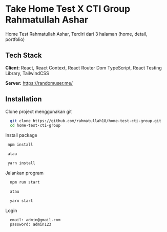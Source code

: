 # Take Home Test X CTI Group Rahmatullah Ashar

Home Test Rahmatullah Ashar, Terdiri dari 3 halaman (home, detail, portfolio)

## Tech Stack

**Client:** React, React Context, React Router Dom TypeScript, React Testing Library, TailwindCSS

**Server:** https://randomuser.me/

## Installation

Clone project menggunakan git

```bash
  git clone https://github.com/rahmatullah18/home-test-cti-group.git
  cd home-test-cti-group
```

Install package

```bash
 npm install

 atau

 yarn install
```

Jalankan program

```bash
  npm run start

  atau

  yarn start
```

Login

```bash
  email: admin@gmail.com
  password: admin123
```
